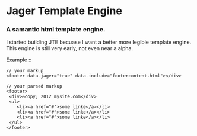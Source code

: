 Jager Template Engine
==============
<h3>A samantic html template engine.</h3>

<p> I started building JTE becuase I want a better more legible template engine. This engine is still very early, not even near a alpha.</p>
<p>Example ::</p>

```
// your markup
<footer data-jager="true" data-include="footercontent.html"></div>

// your parsed markup
<footer>
 <div>&copy; 2012 mysite.com</div>
 <ul>
 	<li><a href="#">some linke</a></li>
 	<li><a href="#">some linke</a></li>
 	<li><a href="#">some linke</a></li>
 </ul>
</footer>

```